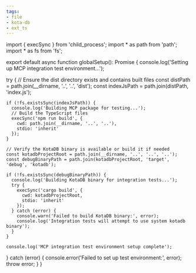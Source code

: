 ```yaml
---
tags:
- file
- kota-db
- ext_ts
---
```

import { execSync } from 'child_process';
import * as path from 'path';
import * as fs from 'fs';

export default async function globalSetup(): Promise<void> {
  console.log('Setting up MCP integration test environment...');
  
  try {
    // Ensure the dist directory exists and contains built files
    const distPath = path.join(__dirname, '..', '..', 'dist');
    const indexJsPath = path.join(distPath, 'index.js');
    
    if (!fs.existsSync(indexJsPath)) {
      console.log('Building MCP package for testing...');
      // Build the TypeScript files
      execSync('npm run build', {
        cwd: path.join(__dirname, '..', '..'),
        stdio: 'inherit'
      });
    }
    
    // Verify the KotaDB binary is available or build it if needed
    const kotadbProjectRoot = path.join(__dirname, '..', '..', '..');
    const debugBinaryPath = path.join(kotadbProjectRoot, 'target', 'debug', 'kotadb');
    
    if (!fs.existsSync(debugBinaryPath)) {
      console.log('Building KotaDB binary for integration tests...');
      try {
        execSync('cargo build', {
          cwd: kotadbProjectRoot,
          stdio: 'inherit'
        });
      } catch (error) {
        console.warn('Failed to build KotaDB binary:', error);
        console.log('Integration tests will attempt to use system kotadb binary');
      }
    }
    
    console.log('MCP integration test environment setup complete');
  } catch (error) {
    console.error('Failed to set up test environment:', error);
    throw error;
  }
}